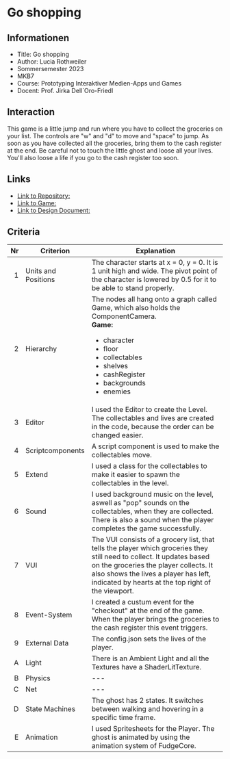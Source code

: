 # Go shopping

## Informationen
* Title: Go shopping
* Author: Lucia Rothweiler 
* Sommersemester 2023
* MKB7
* Course: Prototyping Interaktiver Medien-Apps und Games
* Docent: Prof. Jirka Dell´Oro-Friedl

## Interaction 
This game is a little jump and run where you have to collect the groceries on your list. The controls are "w" and "d" to move and "space" to jump. As soon as you have collected all the groceries, bring them to the cash register at the end. Be careful not to touch the little ghost and loose all your lives. You'll also loose a life if you go to the cash register too soon.


## Links
* [Link to Repository:](https://github.com/LuciaRot/Prima/tree/main/Endabgabe)
* [Link to Game:](https://luciarot.github.io/Prima/Endabgabe/index.html)
* [Link to Design Document:](https://github.com/LuciaRot/Prima/blob/main/Endabgabe/DesignDocumentGoShopping.pdf)

## Criteria

| Nr | Criterion           | Explanation                                                                                                                                     |
|---:|---------------------|-------------------------------------------------------------------------------------------------------------------------------------------------|
|  1 | Units and Positions |The character starts at x = 0, y = 0. It is 1 unit high and wide. The pivot point of the character is lowered by 0.5 for it to be able to stand  properly.                                                             |
|  2 | Hierarchy           | The nodes all hang onto a graph called Game, which also holds the ComponentCamera. <br><b>Game:</b><ul><li>character</li><li>floor</li><li>collectables</li><li>shelves</li><li>cashRegister</li><li>backgrounds</li></li><li>enemies</li></ul>                                                               |
|  3 | Editor              | I used the Editor to create the Level. The collectables and lives are created in the code, because the order can be changed easier.                                                           |
|  4 | Scriptcomponents    | A script component is used to make the collectables move.                                                        |
|  5 | Extend              | I used a class for the collectables to make it easier to spawn the collectables in the level.                       |
|  6 | Sound               | I used background music on the level, aswell as "pop" sounds on the collectables, when they are collected. There is also a sound when the player completes the game successfully.                                            |
|  7 | VUI                 |The VUI consists of a grocery list, that tells the player which groceries they still need to collect. It updates based on the groceries the player collects. It also shows the lives a player has left, indicated by hearts at the top right of the viewport.                                      |
|  8 | Event-System        |I created a custum event for the "checkout" at the end of the game. When the player brings the groceries to the cash register this event triggers.|
|  9 | External Data       | The config.json sets the lives of the player.                      |
|  A | Light               | There is an Ambient Light and all the Textures have a ShaderLitTexture.                                                                      |
|  B | Physics             | ---                                |
|  C | Net                 | ---                                                                                               |
|  D | State Machines      | The ghost has 2 states. It switches between walking and hovering in a specific time frame.                         |
|  E | Animation           | I used Spritesheets for the Player. The ghost is animated by using the animation system of FudgeCore.   
